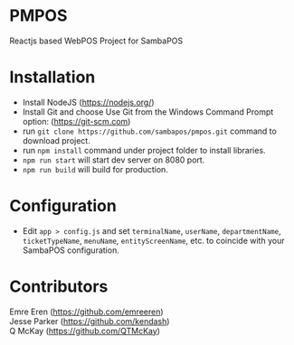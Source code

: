 # PMPOS
Reactjs based WebPOS Project for SambaPOS

# Installation
- Install NodeJS (https://nodejs.org/)
- Install Git and choose Use Git from the Windows Command Prompt option: (https://git-scm.com)
- run `git clone https://github.com/sambapos/pmpos.git` command to download project. 
- run `npm install` command under project folder to install libraries.
- `npm run start` will start dev server on 8080 port.
- `npm run build` will build for production. 

# Configuration
- Edit `app > config.js` and set `terminalName`, `userName`, `departmentName`, `ticketTypeName`, `menuName`, `entityScreenName`, etc. to coincide with your SambaPOS configuration.

# Contributors
Emre Eren (https://github.com/emreeren)  
Jesse Parker (https://github.com/kendash)  
Q McKay (https://github.com/QTMcKay)  
